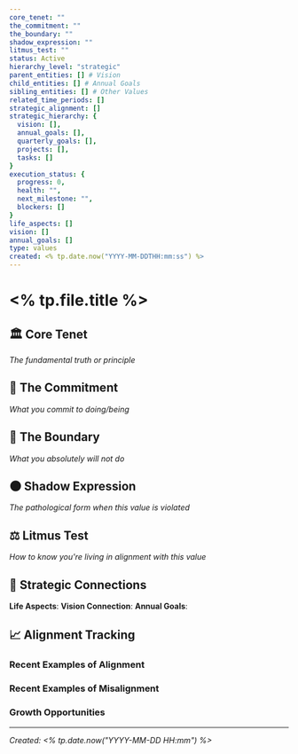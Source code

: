 ```yaml
---
core_tenet: ""
the_commitment: ""
the_boundary: ""
shadow_expression: ""
litmus_test: ""
status: Active
hierarchy_level: "strategic"
parent_entities: [] # Vision
child_entities: [] # Annual Goals
sibling_entities: [] # Other Values
related_time_periods: []
strategic_alignment: []
strategic_hierarchy: {
  vision: [],
  annual_goals: [],
  quarterly_goals: [], 
  projects: [],
  tasks: []
}
execution_status: {
  progress: 0,
  health: "",
  next_milestone: "",
  blockers: []
}
life_aspects: []
vision: []
annual_goals: []
type: values
created: <% tp.date.now("YYYY-MM-DDTHH:mm:ss") %>
---
```


# <% tp.file.title %>

## 🏛️ Core Tenet

*The fundamental truth or principle*

## 🤝 The Commitment

*What you commit to doing/being*

## 🚫 The Boundary

*What you absolutely will not do*

## 🌑 Shadow Expression

*The pathological form when this value is violated*

## ⚖️ Litmus Test

*How to know you're living in alignment with this value*

## 🔗 Strategic Connections

**Life Aspects**: 
**Vision Connection**: 
**Annual Goals**: 

## 📈 Alignment Tracking

### Recent Examples of Alignment

### Recent Examples of Misalignment

### Growth Opportunities

---

*Created: <% tp.date.now("YYYY-MM-DD HH:mm") %>*
